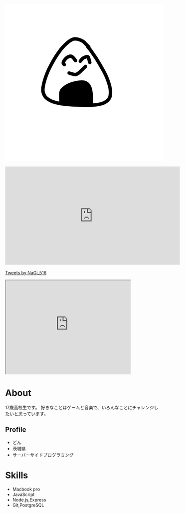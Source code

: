 ![プロフィール画像おにぎりくん](don_onigiri.jpg)

<iframe width="560" height="315" src="https://www.youtube.com/embed/HIGnncsuolM" frameborder="0" allow="accelerometer; autoplay; clipboard-write; encrypted-media; gyroscope; picture-in-picture" allowfullscreen></iframe>

<a class="twitter-timeline" data-width="400" data-height="600" href="https://twitter.com/NaGi_516?ref_src=twsrc%5Etfw">Tweets by NaGi_516</a> <script async src="https://platform.twitter.com/widgets.js" charset="utf-8"></script>

<iframe src="https://www.openprocessing.org/sketch/995086/embed/" width="400" height="300"></iframe>

# About
17歳高校生です。
好きなことはゲームと音楽で、いろんなことにチャレンジしたいと思っています。

## Profile
- どん
- 茨城県
- サーバーサイドプログラミング

# Skills
- Macbook pro
- JavaScript
- Node.js,Express
- Git,PostgreSQL
